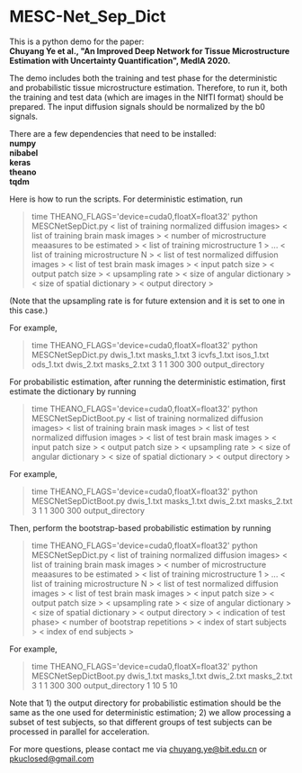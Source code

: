 # MESC-Net_Sep_Dict

This is a python demo for the paper:<br />
**Chuyang Ye et al., "An Improved Deep Network for Tissue Microstructure
Estimation with Uncertainty Quantification", MedIA 2020.** 

The demo includes both the training and test phase for the deterministic and probabilistic tissue microstructure estimation. Therefore, to run it, both the training and test data (which are images in the NIfTI format) should be prepared. The input diffusion signals should be normalized by the b0 signals.

There are a few dependencies that need to be installed:<br />
**numpy <br />
nibabel <br />
keras <br />
theano <br />
tqdm <br />**

Here is how to run the scripts. For deterministic estimation, run <br />
> time THEANO_FLAGS='device=cuda0,floatX=float32' python MESCNetSepDict.py < list of training normalized diffusion images> < list of training brain mask images > < number of microstructure meaasures to be estimated > < list of training microstructure 1 > ... < list of training microstructure N > < list of test normalized diffusion images > < list of test brain mask images > < input patch size > < output patch size > < upsampling rate > < size of angular dictionary > < size of spatial dictionary > < output directory > <br />

(Note that the upsampling rate is for future extension and it is set to one in this case.)

For example, <br />
> time THEANO_FLAGS='device=cuda0,floatX=float32' python MESCNetSepDict.py dwis_1.txt masks_1.txt 3 icvfs_1.txt isos_1.txt ods_1.txt dwis_2.txt masks_2.txt 3 1 1 300 300 output_directory <br />

For probabilistic estimation, after running the deterministic estimation, first estimate the dictionary by running <br />
> time THEANO_FLAGS='device=cuda0,floatX=float32' python MESCNetSepDictBoot.py < list of training normalized diffusion images> < list of training brain mask images > < list of test normalized diffusion images > < list of test brain mask images > < input patch size > < output patch size > < upsampling rate > < size of angular dictionary > < size of spatial dictionary > < output directory > <br />

For example, <br />
> time THEANO_FLAGS='device=cuda0,floatX=float32' python MESCNetSepDictBoot.py dwis_1.txt masks_1.txt dwis_2.txt masks_2.txt 3 1 1 300 300 output_directory <br />

Then, perform the bootstrap-based probabilistic estimation by running <br />
> time THEANO_FLAGS='device=cuda0,floatX=float32' python MESCNetSepDict.py < list of training normalized diffusion images> < list of training brain mask images > < number of microstructure meaasures to be estimated > < list of training microstructure 1 > ... < list of training microstructure N > < list of test normalized diffusion images > < list of test brain mask images > < input patch size > < output patch size > < upsampling rate > < size of angular dictionary > < size of spatial dictionary > < output directory > < indication of test phase> < number of bootstrap repetitions > < index of start subjects > < index of end subjects > <br />

For example, <br />
> time THEANO_FLAGS='device=cuda0,floatX=float32' python MESCNetSepDictBoot.py dwis_1.txt masks_1.txt dwis_2.txt masks_2.txt 3 1 1 300 300 output_directory 1 10 5 10 <br />

Note that 1) the output directory for probabilistic estimation should be the same as the one used for deterministic estimation; 2) we allow processing a subset of test subjects, so that different groups of test subjects can be processed in parallel for acceleration.

For more questions, please contact me via chuyang.ye@bit.edu.cn or pkuclosed@gmail.com
